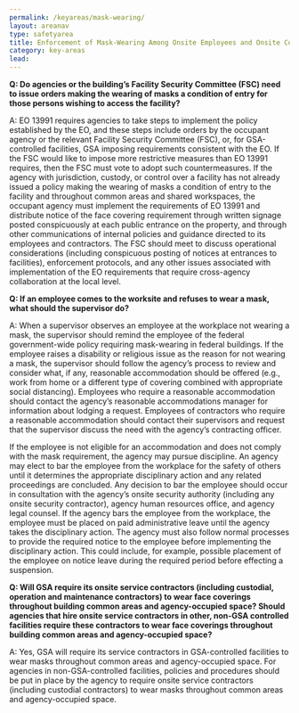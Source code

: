 ```yaml
---
permalink: /keyareas/mask-wearing/
layout: areanav
type: safetyarea
title: Enforcement of Mask-Wearing Among Onsite Employees and Onsite Contractors
category: key-areas
lead: 
---
```


**Q:  Do agencies or the building’s Facility Security Committee (FSC) need to issue orders making the wearing of masks a condition of entry for those persons wishing to access the facility?**

A:  EO 13991 requires agencies to take steps to implement the policy established by the EO, and these steps include orders by the occupant agency or the relevant Facility Security Committee (FSC), or, for GSA-controlled facilities, GSA imposing requirements consistent with the EO. If the FSC would like to impose more restrictive measures than EO 13991 requires, then the FSC must vote to adopt such countermeasures. If the agency with jurisdiction, custody, or control over a facility has not already issued a policy making the wearing of masks a condition of entry to the facility and throughout common areas and shared workspaces, the occupant agency must implement the requirements of EO 13991 and distribute notice of the face covering requirement through written signage posted conspicuously at each public entrance on the property, and through other communications of internal policies and guidance directed to its employees and contractors. The FSC should meet to discuss operational considerations (including conspicuous posting of notices at entrances to facilities), enforcement protocols, and any other issues associated with implementation of the EO requirements that require cross-agency collaboration at the local level.

**Q:  If an employee comes to the worksite and refuses to wear a mask, what should the supervisor do?**

A:  When a supervisor observes an employee at the workplace not wearing a mask, the supervisor should remind the employee of the federal government-wide policy requiring mask-wearing in federal buildings. If the employee raises a disability or religious issue as the reason for not wearing a mask, the supervisor should follow the agency’s process to review and consider what, if any, reasonable accommodation should be offered (e.g., work from home or a different type of covering combined with appropriate social distancing). Employees who require a reasonable accommodation should contact the agency’s reasonable accommodations manager for information about lodging a request.  Employees of contractors who require a reasonable accommodation should contact their supervisors and request that the supervisor discuss the need with the agency’s contracting officer.

If the employee is not eligible for an accommodation and does not comply with the mask requirement, the agency may pursue discipline. An agency may elect to bar the employee from the workplace for the safety of others until it determines the appropriate disciplinary action and any related proceedings are concluded. Any decision to bar the employee should occur in consultation with the agency’s onsite security authority (including any onsite security contractor), agency human resources office, and agency legal counsel. If the agency bars the employee from the workplace, the employee must be placed on paid administrative leave until the agency takes the disciplinary action. The agency must also follow normal processes to provide the required notice to the employee before implementing the disciplinary action. This could include, for example, possible placement of the employee on notice leave during the required period before effecting a suspension. 

**Q:  Will GSA require its onsite service contractors (including custodial, operation and maintenance contractors) to wear face coverings throughout building common areas and agency-occupied space? Should agencies that hire onsite service contractors in other, non-GSA controlled facilities require these contractors to wear face coverings throughout building common areas and agency-occupied space?**

A:  Yes, GSA will require its service contractors in GSA-controlled facilities to wear masks throughout common areas and agency-occupied space. For agencies in non-GSA-controlled facilities, policies and procedures should be put in place by the agency to require onsite service contractors (including custodial contractors) to wear masks throughout common areas and agency-occupied space.
